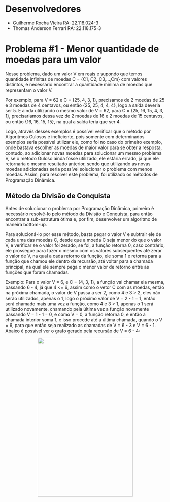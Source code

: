 # Desenvolvedores
- Guilherme Rocha Vieira RA: 22.118.024-3
- Thomas Anderson Ferrari RA: 22.118.175-3

# Problema #1 - Menor quantidade de moedas para um valor
Nesse problema, dado um valor V em reais e supondo que temos quantidade infinitas de moedas C = {C1, C2, C3,...,Cm} com valores distintos, é necessário encontrar a quantidade mínima de moedas que representam o valor V.

Por exemplo, para V = 62 e C = {25, 4, 3, 1}, precisamos de 2 moedas de 25 e 3 moedas de 4 centavos, ou então {25, 25, 4, 4, 4}, logo a saída deveria ser 5. E ainda utilizando o mesmo valor de V = 62, para C = {25, 16, 15, 4, 3, 1}, precisariamos dessa vez de 2 moedas de 16 e 2 moedas de 15 centavos, ou então {16, 16, 15, 15}, na qual a saída teria que ser 4.

Logo, através desses exemplos é possível verificar que o método por Algoritmos Gulosos é ineficiente, pois somente com determinados exemplos seria possível utilizar ele, como foi no caso do primeiro exemplo, onde bastava escolher as moedas de maior valor para se obter a resposta, contudo, ao adicionar novas moedas para solucionar um mesmo problema V, se o método Guloso ainda fosse utilizado, ele estária errado, já que ele retornaria o mesmo resultado anterior, sendo que utilizando as novas moedas adicionadas seria possível solucionar o problema com menos moedas. Assim, para resolver este problema, foi utilizado os métodos de Programação Dinâmica.

## Método da Divisão de Conquista
Antes de solucionar o problema por Programação Dinâmica, primeiro é necessário resolvê-lo pelo método da Divisão e Conquista, para então encontrar a sub-estrutura ótima e, por fim, desenvolver um algoritmo de maneira bottom-up.

Para solucioná-lo por esse método, basta pegar o valor V e subtrair ele de cada uma das moedas C, desde que a moeda C seja menor do que o valor V, e verificar se o valor foi zerado, se foi, a função retorna 0, caso contrário, ele prossegue para fazer o mesmo com os valores subsequentes até zerar o valor de V, na qual a cada retorno da função, ele soma 1 e retorna para a função que chamou ele dentro da recursão, até voltar para a chamada principal, na qual ele sempre pega o menor valor de retorno entre as funções que foram chamadas.

Exemplo: Para o valor V = 6, e C = {4, 3, 1}, a função vai chamar ela mesma, passando 6 - 4, já que 4 <= 6, assim como o vetor C com as moedas, então na próxima chamada, o valor de V passa a ser 2, como 4 e 3 > 2, eles não serão utilizados, apenas o 1, logo o próximo valor de V = 2 - 1 = 1, então será chamado mais uma vez a função, como 4 e 3 > 1, apenas o 1 será utilizado novamente, chamando pela última vez a função novamente passando V = 1 - 1 = 0, e como V = 0, a função retorna 0, e então a chamada interior soma 1, e isso procede até a última chamada, quando o V = 6, para que então seja realizado as chamadas de V = 6 - 3 e V = 6 - 1. Abaixo é possível ver o grafo gerado pela recursão de V = 6 - 4:

<p align="center">
  <img width="300" height="500" src="img/ex1/grafo1.png">
</p>
